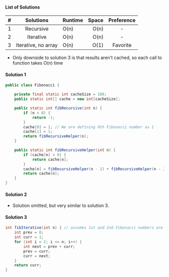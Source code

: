 #### List of Solutions

| # |      Solutions      | Runtime |   Space   |  Preference  |
|:-:|:-------------------:|:--------|----------:|:------------:|
| 1 | Recursive           |   O(n)  |   O(n)    |       -      |
| 2 | Iterative           |   O(n)  |   O(n)    |       -      |
| 3 | Iterative, no array |   O(n)  |   O(1)    |   Favorite   |

- Only downside to solution 3 is that results aren't cached, so each call to function takes O(n) time


#### Solution 1

```java
public class Fibonacci {

    private final static int cacheSize = 100;
    public static int[] cache = new int[cacheSize];

    public static int fibRecursive(int n) {
        if (n < 0) {
            return -1;
        }
        cache[0] = 1; // We are defining 0th Fibonacci number as 1
        cache[1] = 1;
        return fibRecursiveHelper(n);
    }

    public static int fibRecursiveHelper(int n) {
        if (cache[n] > 0) {
            return cache[n];
        }
        cache[n] = fibRecursiveHelper(n - 1) + fibRecursiveHelper(n - 2);
        return cache[n];
    }
}
```

#### Solution 2

- Solution omitted, but very similar to solution 3.


#### Solution 3

```java
int fibIterative(int n) { // assumes 1st and 2nd Fibonacci numbers are defined as value 1.
    int prev = 0;
    int curr = 1;
    for (int i = 2; i <= n; i++) {
        int next = prev + curr;
        prev = curr;
        curr = next;
    }
    return curr;
}
```
